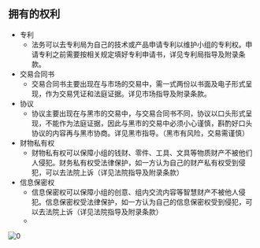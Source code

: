 ## 拥有的权利

* 专利
	* 法务可以去专利局为自己的技术或产品申请专利以维护小组的专利权。申请专利之前需要按相关规定填好专利申请书，详见专利局指导及附录条款。
* 交易合同书
	* 交易合同书主要出现在与市场的交易中，需一式两份以书面及电子形式呈现，作为交易凭证和法庭证据。详见市场指导及附录条款。
* 协议
	* 协议主要出现在与黑市的交易中，与交易合同书不同，协议以口头形式呈现，不能作为法庭证据，因此与黑市的交易中必须小心谨慎，斟酌好口头协议的内容再与黑市协商。详见黑市指导。（黑市有风险，交易需谨慎）
* 财物私有权
	* 财物私有权可以保障小组的钱财、零件、工具、文具等物质财产不被他们人侵犯。财务私有权受法律保护，如一方认为自己的财产私有权受到侵犯，可以去法院上诉（详见法院指导及附录条款）
* 信息保密权
	* 信息保密权可以保障小组的创意、组内交流内容等智慧财产不被他人侵犯。信息保密权受法律保护，如一方认为自己的信息保密权受到侵犯，可以去法院上诉（详见法院指导及附录条款）
	*
![0](C:\Users\Administrator\Desktop\123\XLP_Ops_Manual_9eb2\assets\execution\pi.jpg)
